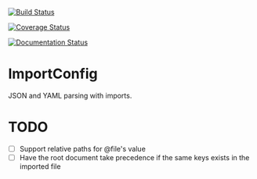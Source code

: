 [![Build Status](https://travis-ci.org/Dinoshauer/ImportConfig.svg)](https://travis-ci.org/Dinoshauer/ImportConfig)

[![Coverage Status](https://coveralls.io/repos/Dinoshauer/ImportConfig/badge.png)](https://coveralls.io/r/Dinoshauer/ImportConfig)

[![Documentation Status](https://readthedocs.org/projects/importconfig/badge/?version=latest)](https://readthedocs.org/projects/importconfig/?badge=latest)


ImportConfig
============

JSON and YAML parsing with imports.

# TODO

- [ ] Support relative paths for @file's value
- [ ] Have the root document take precedence if the same keys exists in the imported file
